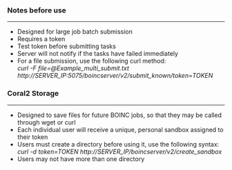 ### Notes before use

----
* Designed for large job batch submission
* Requires a token
* Test token before submitting tasks
* Server will not notify if the tasks have failed immediately
* For a file submission, use the following curl method:  
	*curl -F file=@Example_multi_submit.txt http://SERVER_IP:5075/boincserver/v2/submit_known/token=TOKEN*  


### Coral2 Storage

----

* Designed to save files for future BOINC jobs, so that they may be called through wget or curl  
* Each individual user will receive a unique, personal sandbox assigned to their token  
* Users must create a directory before using it, use the following syntax:  
	*curl -d token=TOKEN  http://SERVER_IP/boincserver/v2/create_sandbox*  
* Users may not have more than one directory
